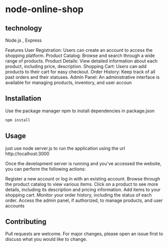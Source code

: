 # node-online-shop
## technology 
Node.js , Express 

Features
User Registration: Users can create an account to access the shopping platform.
Product Catalog: Browse and search through a wide range of products.
Product Details: View detailed information about each product, including price, description.
Shopping Cart: Users can add products to their cart for easy checkout.
Order History: Keep track of all past orders and their statuses.
Admin Panel: An administrative interface is available for managing products, inventory, and user accoun
## Installation

Use the package manager npm to install dependencies in package.json

```bash
npm install
```

## Usage

just use node server.js to run the application using the url http://localhost:3000

Once the development server is running and you've accessed the website, you can perform the following actions:

Register a new account or log in with an existing account.
Browse through the product catalog to view various items.
Click on a product to see more details, including its description and pricing information.
Add items to your shopping cart.
Monitor your order history, including the status of each order.
Access the admin panel, if authorized, to manage products, and user accounts
## Contributing
Pull requests are welcome. For major changes, please open an issue first to discuss what you would like to change.
